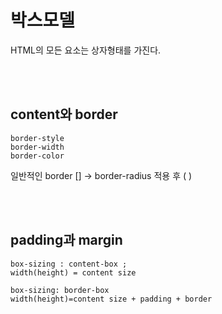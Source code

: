 # 박스모델

HTML의 모든 요소는 상자형태를 가진다.

<br><br>
## content와 border

    border-style
    border-width
    border-color


일반적인 border []  ->  border-radius 적용 후 ( )

<br><br>

## padding과 margin 

    box-sizing : content-box ;
    width(height) = content size

    box-sizing: border-box
    width(height)=content size + padding + border

